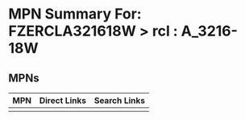 



# MPN Summary For: FZERCLA321618W > rcl : A_3216-18W

## MPNs
  

|MPN|Direct Links|Search Links|
| :--- | :--- | :--- |
||||
